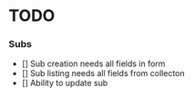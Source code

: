 # TODO

### Subs

- [] Sub creation needs all fields in form
- [] Sub listing needs all fields from collecton
- [] Ability to update sub